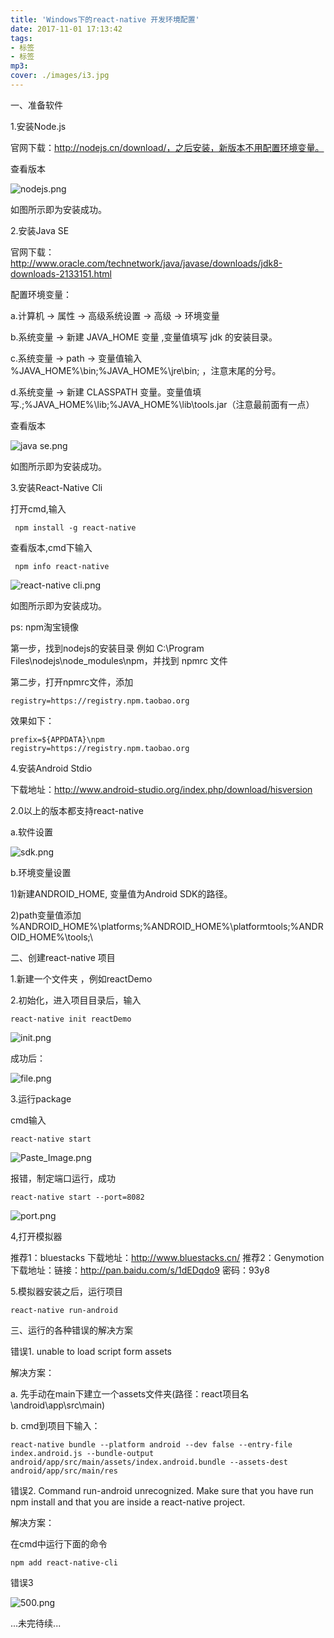 ```yaml
---
title: 'Windows下的react-native 开发环境配置'
date: 2017-11-01 17:13:42
tags: 
- 标签
- 标签
mp3: 
cover: ./images/i3.jpg
---
```

一、准备软件

1.安装Node.js

官网下载：http://nodejs.cn/download/，之后安装，新版本不用配置环境变量。

查看版本

![nodejs.png](http://upload-images.jianshu.io/upload_images/2172404-4e31e295f72cd75f.png?imageMogr2/auto-orient/strip%7CimageView2/2/w/1240)

如图所示即为安装成功。

2.安装Java SE

官网下载：http://www.oracle.com/technetwork/java/javase/downloads/jdk8-downloads-2133151.html

配置环境变量：

a.计算机 → 属性 → 高级系统设置 → 高级 → 环境变量

b.系统变量 → 新建 JAVA_HOME 变量 ,变量值填写 jdk 的安装目录。

c.系统变量 → path  →    变量值输入  %JAVA_HOME%\bin;%JAVA_HOME%\jre\bin;    ，注意末尾的分号。

d.系统变量 →  新建 CLASSPATH 变量。变量值填写.;%JAVA_HOME%\lib;%JAVA_HOME%\lib\tools.jar（注意最前面有一点）

查看版本


![java se.png](http://upload-images.jianshu.io/upload_images/2172404-a1a42d3c2d079db4.png?imageMogr2/auto-orient/strip%7CimageView2/2/w/1240)

如图所示即为安装成功。

3.安装React-Native Cli

打开cmd,输入
```
 npm install -g react-native
```
查看版本,cmd下输入
```
 npm info react-native
```
![react-native cli.png](http://upload-images.jianshu.io/upload_images/2172404-5143dd2015343622.png?imageMogr2/auto-orient/strip%7CimageView2/2/w/1240)

如图所示即为安装成功。

ps: npm淘宝镜像

第一步，找到nodejs的安装目录   例如 C:\Program Files\nodejs\node_modules\npm，并找到 npmrc 文件

第二步，打开npmrc文件，添加 

```
registry=https://registry.npm.taobao.org
```
效果如下：

```
prefix=${APPDATA}\npm
registry=https://registry.npm.taobao.org
```

4.安装Android Stdio

下载地址：http://www.android-studio.org/index.php/download/hisversion

2.0以上的版本都支持react-native

a.软件设置


![sdk.png](http://upload-images.jianshu.io/upload_images/2172404-5147e1fa50b7dc55.png?imageMogr2/auto-orient/strip%7CimageView2/2/w/1240)



b.环境变量设置

1)新建ANDROID_HOME, 变量值为Android SDK的路径。

 2)path变量值添加
%ANDROID_HOME%\platforms;%ANDROID_HOME%\platformtools;%ANDROID_HOME%\tools;\


二、创建react-native 项目

1.新建一个文件夹 ，例如reactDemo

2.初始化，进入项目目录后，输入 
```
react-native init reactDemo
```


![init.png](http://upload-images.jianshu.io/upload_images/2172404-6e4c84cb57a7e8b6.png?imageMogr2/auto-orient/strip%7CimageView2/2/w/1240)

成功后：

![file.png](http://upload-images.jianshu.io/upload_images/2172404-94c259bd0cb686a5.png?imageMogr2/auto-orient/strip%7CimageView2/2/w/1240)

3.运行package

cmd输入
```
react-native start
```

![Paste_Image.png](http://upload-images.jianshu.io/upload_images/2172404-341f3e4eb8151280.png?imageMogr2/auto-orient/strip%7CimageView2/2/w/1240)

报错，制定端口运行，成功

 ```     
react-native start --port=8082
```

![port.png](http://upload-images.jianshu.io/upload_images/2172404-b86b36781fd00e80.png?imageMogr2/auto-orient/strip%7CimageView2/2/w/1240)


4,打开模拟器

推荐1：bluestacks     下载地址：http://www.bluestacks.cn/
推荐2：Genymotion   下载地址：链接：http://pan.baidu.com/s/1dEDqdo9 密码：93y8

5.模拟器安装之后，运行项目

```
react-native run-android
```

三、运行的各种错误的解决方案

错误1. unable to load script form assets

解决方案：

a. 先手动在main下建立一个assets文件夹(路径：react项目名\android\app\src\main)

b. cmd到项目下输入：

 ```
react-native bundle --platform android --dev false --entry-file index.android.js --bundle-output android/app/src/main/assets/index.android.bundle --assets-dest android/app/src/main/res
```



错误2. Command run-android unrecognized. Make sure that you have run npm install and that you are inside a react-native project.

解决方案：

在cmd中运行下面的命令
```
npm add react-native-cli
```
错误3



![500.png](http://upload-images.jianshu.io/upload_images/2172404-8a3f5e9c806140d1.png?imageMogr2/auto-orient/strip%7CimageView2/2/w/1240)


...未完待续...
